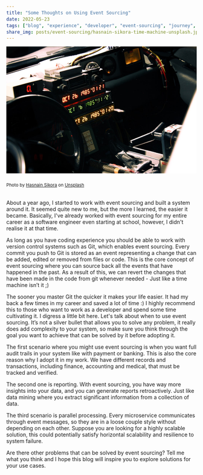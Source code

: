 ```yaml
---
title: "Some Thoughts on Using Event Sourcing" 
date: 2022-05-23
tags: ["blog", "experience", "developer", "event-sourcing", "journey", "architecture"]
share_img: posts/event-sourcing/hasnain-sikora-time-machine-unsplash.jpg
---
```


![image](hasnain-sikora-time-machine-unsplash.jpg)
<div class="cn"><sub>
Photo by <a class="au lc" target="_blank" href="https://unsplash.com/@hasnainsikora?utm_source=unsplash&utm_medium=referral&utm_content=creditCopyText">Hasnain Sikora</a> on <a class="au lc" target="_blank" href="https://unsplash.com/s/photos/delorean?utm_source=unsplash&utm_medium=referral&utm_content=creditCopyText">Unsplash</a>
</sub></div>

<br/>

About a year ago, I started to work with event sourcing and built a system around it. It seemed quite new to me, but the more I learned, the easier it became. Basically, I've already worked with event sourcing for my entire career as a software engineer even starting at school, however, I didn't realise it at that time.

As long as you have coding experience you should be able to work with version control systems such as Git, which enables event sourcing. Every commit you push to Git is stored as an event representing a change that can be added, edited or removed from files or code. This is the core concept of event sourcing where you can source back all the events that have happened in the past. As a result of this, we can revert the changes that have been made in the code from git whenever needed - Just like a time machine isn’t it ;)

The sooner you master Git the quicker it makes your life easier. It had my back a few times in my career and saved a lot of time :) I highly recommend this to those who want to work as a developer and spend some time cultivating it. I digress a little bit here. Let's talk about when to use event sourcing. It’s not a silver bullet that allows you to solve any problem, it really does add complexity to your system, so make sure you think through the goal you want to achieve that can be solved by it before adopting it.

The first scenario where you might use event sourcing is when you want full audit trails in your system like with payment or banking. This is also the core reason why I adopt it in my work. We have different records and transactions, including finance, accounting and medical, that must be tracked and verified.

The second one is reporting. With event sourcing, you have way more insights into your data, and you can generate reports retroactively. Just like data mining where you extract significant information from a collection of data.

The third scenario is parallel processing. Every microservice communicates through event messages, so they are in a loose couple style without depending on each other. Suppose you are looking for a highly scalable solution, this could potentially satisfy horizontal scalability and resilience to system failure.

Are there other problems that can be solved by event sourcing? Tell me what you think and I hope this blog will inspire you to explore solutions for your use cases.